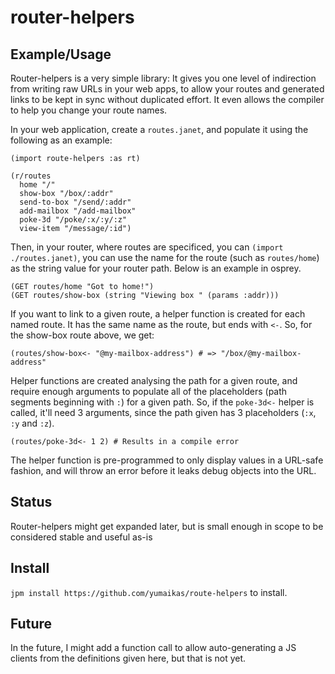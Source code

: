 # router-helpers

## Example/Usage

Router-helpers is a very simple library: It gives you one level of indirection from writing raw URLs in your web apps, to allow your routes and generated links to be kept in sync without duplicated effort. It even allows the compiler to help you change your route names.

In your web application, create a `routes.janet`, and populate it using the following as an example:

```
(import route-helpers :as rt)

(r/routes 
  home "/"
  show-box "/box/:addr"
  send-to-box "/send/:addr"
  add-mailbox "/add-mailbox"
  poke-3d "/poke/:x/:y/:z"
  view-item "/message/:id")
```

Then, in your router, where routes are specificed, you can `(import ./routes.janet)`, you can use the name for the route (such as `routes/home`) as the string value for your router path. Below is an example in osprey.

```
(GET routes/home "Got to home!")
(GET routes/show-box (string "Viewing box " (params :addr)))
```

If you want to link to a given route, a helper function is created for each named route. It has the same name as the route, but ends with `<-`. So, for the show-box route above, we get:

```
(routes/show-box<- "@my-mailbox-address") # => "/box/@my-mailbox-address"
```

Helper functions are created analysing the path for a given route, and require enough arguments to populate all of the placeholders (path segments beginning with `:`) for a given path. So, if the `poke-3d<-` helper is called, it'll need 3 arguments, since the path given has 3 placeholders (`:x`, `:y` and `:z`).

```
(routes/poke-3d<- 1 2) # Results in a compile error
```

The helper function is pre-programmed to only display values in a URL-safe fashion, and will throw an error before it leaks debug objects into the URL.

## Status

Router-helpers might get expanded later, but is small enough in scope to be considered stable and useful as-is

## Install

`jpm install https://github.com/yumaikas/route-helpers` to install.

## Future

In the future, I might add a function call to allow auto-generating a JS clients from the definitions given here, but that is not yet.
